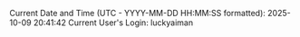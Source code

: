 Current Date and Time (UTC - YYYY-MM-DD HH:MM:SS formatted): 2025-10-09 20:41:42
Current User's Login: luckyaiman
